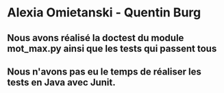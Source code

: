 # Alexia Omietanski - Quentin Burg

## Nous avons réalisé la doctest du module mot_max.py ainsi que les tests qui passent tous  
## Nous n'avons pas eu le temps de réaliser les tests en Java avec Junit.